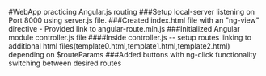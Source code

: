 #WebApp practicing Angular.js routing
###Setup local-server listening on Port 8000 using server.js file. 
###Created index.html file with an "ng-view" directive - Provided link to angular-route.min.js 
###Initialized Angular module controller.js file 
####Inside controller.js --  setup routes linking to additional html files(template0.html,template1.html,template2.html) depending on $routeParams
###Added buttons with ng-click functionality switching between desired routes
